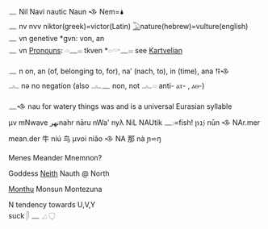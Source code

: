 𓈖 Nil Navi nautic Naun 𒈾 Nem=🌢  
𓈖 nv nνv niktor(greek)=victor(Latin) [𓅐](𓅐)nature(hebrew)=vulture(english)  
𓈖 vn genetive *gvn: von, an  
𓈖 vn [Pronouns](Pronouns): 𓏏𓈖𓏤𓏤𓏤  tkven *𓏏𓎡𓈖𓏤𓏤𓏤 see [Kartvelian](Kartvelian)  


𓈖 n   on, an (of, belonging to, for), na’ (nach, to), in (time), ana 𒀀𒈾  
𓂜 nə no negation (also 𓂜𓈖 non, not 𓂜𓏏 anti- ⲁⲧ- , ⲁⲑ-)  

𓈖𒈾 nau for watery things was and is a universal Eurasian syllable  
μν mNwave نهرnahr nāru nWa' nyλ NiL NAUtik 𓈖𓏤=fish! ןነ𐤍נ nūn 𒈾 NAr.mer mean.der 牛 niú 鸟 μνoi niǎo 𒈾 NA 那 nà ɲ⋍ŋ  

Menes Meander Mnemnon?  

Goddess [Neith](https://en.wikipedia.org/wiki/Neith) Nauth @ North  

[Monthu](https://en.wikipedia.org/wiki/Monthu) Monsun Montezuna  

N tendency towards U,V,Y  
suck 𓋴 𓈖 𓈎 𓂒  